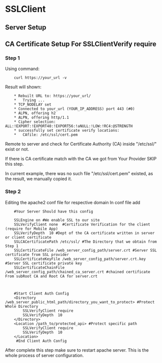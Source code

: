 # SSLClient
## Server Setup ##
## CA Certificate Setup For SSLClientVerify require ##
### Step 1 ###
Using command: 
    
        curl https://your_url -v
        
Result will shown:
    
        * Rebuilt URL to: https://your_url/
        *   Trying ...
        * TCP_NODELAY set
        * Connected to your_url (YOUR_IP_ADDRESS) port 443 (#0)
        * ALPN, offering h2
        * ALPN, offering http/1.1
        * Cipher selection: ALL:!EXPORT:!EXPORT40:!EXPORT56:!aNULL:!LOW:!RC4:@STRENGTH
        * successfully set certificate verify locations:
        *   CAfile: /etc/ssl/cert.pem
        
Remote to server and check for Certificate Authority (CA) inside  "/etc/ssl/" exist or not.
    
If there is CA certificate match with the CA we got from Your Provider SKIP this step.
    
In current example, there was no such file "/etc/ssl/cert.pem" existed, as the result, we manually copied it.

### Step 2 ###

Editing the apache2 conf file for respective domain
In conf file add 

        #Your Server Should have this config

        SSLEngine on #We enable SSL to our site 
        SSLVerifyClient none  #Certificate Verification for the client (require for Mobile App) 
        SSLVerifyDepth  10 #Dept of the CA certificate written in server or client certificate
        SSLCACertificatePath /etc/ssl/ #The Directory that we obtain from Step 1
        SSLCertificateFile /web_server_config_path/server.crt #Server SSL certificate from SSL provider
        SSLCertificateKeyFile /web_server_config_path/server.crt.key #Server SSL certificate private key
        SSLCertificateChainFile /web_server_config_path/chained_ca_server.crt #chained certificate From subRoot CA and Root CA for server.crt
              
        
        
        #Start Client Auth Config
        <Directory /web_server_public_html_path/directory_you_want_to_protect> #Protect Whole Directory
            SSLVerifyClient require
            SSLVerifyDepth  10
        </Directory>
        <Location /path_to/protected_api> #Protect specific path
            SSLVerifyClient require
            SSLVerifyDepth  10
        </Location>
         #End Client Auth Config
        
   

After complete this step make sure to restart apache server. This is the whole process of server configuration.


